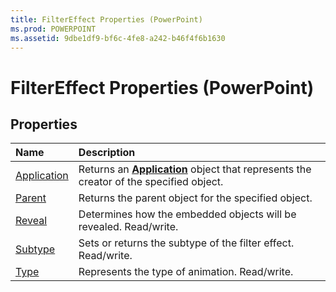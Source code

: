 ```yaml
---
title: FilterEffect Properties (PowerPoint)
ms.prod: POWERPOINT
ms.assetid: 9dbe1df9-bf6c-4fe8-a242-b46f4f6b1630
---
```



# FilterEffect Properties (PowerPoint)

## Properties



|**Name**|**Description**|
|:-----|:-----|
|[Application](filtereffect-application-property-powerpoint.md)|Returns an  **[Application](application-object-powerpoint.md)** object that represents the creator of the specified object.|
|[Parent](filtereffect-parent-property-powerpoint.md)|Returns the parent object for the specified object.|
|[Reveal](filtereffect-reveal-property-powerpoint.md)|Determines how the embedded objects will be revealed. Read/write.|
|[Subtype](filtereffect-subtype-property-powerpoint.md)| Sets or returns the subtype of the filter effect. Read/write.|
|[Type](filtereffect-type-property-powerpoint.md)|Represents the type of animation. Read/write.|

